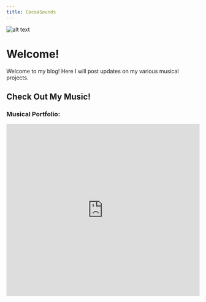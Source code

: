```yaml
---
title: CocoaSounds
---
```


![alt text](https://github.com/CocoaBeanzz/CocoaSounds-Blog/blob/main/_media/me_painting_5_12_23_SMALL.png?raw=true)

# Welcome!
Welcome to my blog! Here I will post updates on my various musical projects. 

## Check Out My Music!
### Musical Portfolio:
<iframe width="100%" height="450" scrolling="no" frameborder="no" allow="autoplay" src="https://w.soundcloud.com/player/?url=https%3A//api.soundcloud.com/playlists/1308055663&color=%238500ff&auto_play=false&hide_related=false&show_comments=true&show_user=true&show_reposts=false&show_teaser=true"><span id="selection-marker-1" class="redactor-selection-marker"></span></iframe>